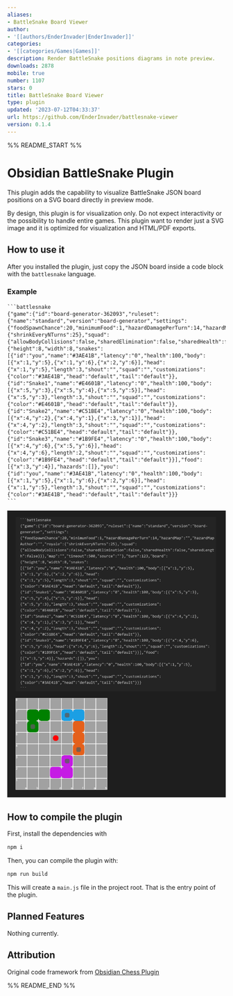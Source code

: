 ```yaml
---
aliases:
- BattleSnake Board Viewer
author:
- '[[authors/EnderInvader|EnderInvader]]'
categories:
- '[[categories/Games|Games]]'
description: Render BattleSnake positions diagrams in note preview.
downloads: 2878
mobile: true
number: 1107
stars: 0
title: BattleSnake Board Viewer
type: plugin
updated: '2023-07-12T04:33:37'
url: https://github.com/EnderInvader/battlesnake-viewer
version: 0.1.4
---
```


%% README_START %%

# Obsidian BattleSnake Plugin

This plugin adds the capability to visualize BattleSnake JSON board positions on a SVG board directly in preview mode.

By design, this plugin is for visualization only. Do not expect interactivity or the possibility to handle entire games. This plugin want to render just a SVG image and it is optimized for visualization and HTML/PDF exports.

## How to use it

After you installed the plugin, just copy the JSON board inside a code block with the `battlesnake` language.

### Example

````
```battlesnake
{"game":{"id":"board-generator-362093","ruleset":{"name":"standard","version":"board-generator","settings":{"foodSpawnChance":20,"minimumFood":1,"hazardDamagePerTurn":14,"hazardMap":"","hazardMapAuthor":"","royale":{"shrinkEveryNTurns":25},"squad":{"allowBodyCollisions":false,"sharedElimination":false,"sharedHealth":false,"sharedLength":false}}},"map":"","timeout":500,"source":""},"turn":123,"board":{"height":8,"width":8,"snakes":[{"id":"you","name":"#3AE41B","latency":"0","health":100,"body":[{"x":1,"y":5},{"x":1,"y":6},{"x":2,"y":6}],"head":{"x":1,"y":5},"length":3,"shout":"","squad":"","customizations":{"color":"#3AE41B","head":"default","tail":"default"}},{"id":"Snake1","name":"#E4601B","latency":"0","health":100,"body":[{"x":5,"y":3},{"x":5,"y":4},{"x":5,"y":5}],"head":{"x":5,"y":3},"length":3,"shout":"","squad":"","customizations":{"color":"#E4601B","head":"default","tail":"default"}},{"id":"Snake2","name":"#C51BE4","latency":"0","health":100,"body":[{"x":4,"y":2},{"x":4,"y":1},{"x":3,"y":1}],"head":{"x":4,"y":2},"length":3,"shout":"","squad":"","customizations":{"color":"#C51BE4","head":"default","tail":"default"}},{"id":"Snake3","name":"#1B9FE4","latency":"0","health":100,"body":[{"x":4,"y":6},{"x":5,"y":6}],"head":{"x":4,"y":6},"length":2,"shout":"","squad":"","customizations":{"color":"#1B9FE4","head":"default","tail":"default"}}],"food":[{"x":3,"y":4}],"hazards":[]},"you":{"id":"you","name":"#3AE41B","latency":"0","health":100,"body":[{"x":1,"y":5},{"x":1,"y":6},{"x":2,"y":6}],"head":{"x":1,"y":5},"length":3,"shout":"","squad":"","customizations":{"color":"#3AE41B","head":"default","tail":"default"}}}
```
````


![Example](https://raw.githubusercontent.com/EnderInvader/battlesnake-viewer/HEAD/example.png)

## How to compile the plugin

First, install the dependencies with

```bash
npm i
```

Then, you can compile the plugin with:

```bash
npm run build
```

This will create a `main.js` file in the project root. That is the entry point of the plugin.

## Planned Features

Nothing currently.

## Attribution

Original code framework from [Obsidian Chess Plugin](https://github.com/THeK3nger/obsidian-chessboard)


%% README_END %%